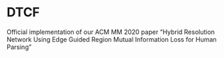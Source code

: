 # DTCF
Official implementation of our ACM MM 2020 paper “Hybrid Resolution Network Using Edge Guided Region Mutual Information Loss for Human Parsing”
